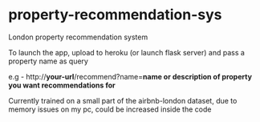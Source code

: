 # property-recommendation-sys
London property recommendation system


To launch the app, upload to heroku (or launch flask server) and pass a property name as query

e.g - http://**your-url**/recommend?name=**name or description of property you want recommendations for**

Currently trained on a small part of the airbnb-london dataset, due to memory issues on my pc, could be increased inside the code
